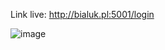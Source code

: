 Link live: http://bialuk.pl:5001/login

![image](https://github.com/karolbialuk/carauctionweb/assets/49475050/22c1598c-a98f-4bc8-85ad-bab90e6fa502)
